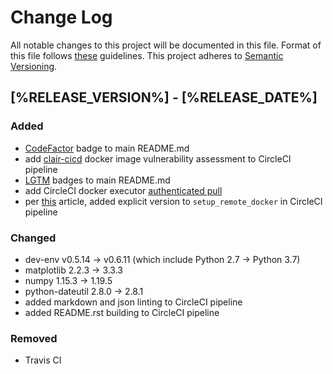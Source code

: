 # Change Log

All notable changes to this project will be documented in this file.
Format of this file follows [these](http://keepachangelog.com/) guidelines.
This project adheres to [Semantic Versioning](http://semver.org/).

## [%RELEASE_VERSION%] - [%RELEASE_DATE%]

### Added

- [CodeFactor](https://www.codefactor.io) badge to main README.md
- add [clair-cicd](https://github.com/simonsdave/clair-cicd) docker image vulnerability
  assessment to CircleCI pipeline
- [LGTM](https://lgtm.com/) badges to main README.md
- add CircleCI docker executor [authenticated pull](https://circleci.com/docs/2.0/private-images/)
- per [this](https://discuss.circleci.com/t/old-linux-machine-image-remote-docker-deprecation/37572) article, added
  explicit version to ```setup_remote_docker``` in CircleCI pipeline

### Changed

- dev-env v0.5.14 -> v0.6.11 (which include Python 2.7 -> Python 3.7)
- matplotlib 2.2.3 -> 3.3.3
- numpy 1.15.3 -> 1.19.5
- python-dateutil 2.8.0 -> 2.8.1
- added markdown and json linting to CircleCI pipeline
- added README.rst building to CircleCI pipeline

### Removed

- Travis CI
